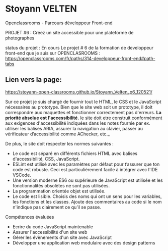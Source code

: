 # Stoyann VELTEN

Openclassrooms - Parcours développeur Front-end

PROJET #6 : Créez un site accessible pour une plateforme de photographes

status du projet : En cours
Le projet # 6 de la formation de developpeur front-end que je suis sur OPENCLASROOMS : https://openclassrooms.com/fr/paths/314-developpeur-front-end#path-tabs

## Lien vers la page:

https://stoyann-open-classrooms.github.io/Stoyann_Velten_p6_120521/

Sur ce projet je suis chargé de fournir tout le HTML, le CSS et le JavaScript nécessaires au prototype. Bien que le site web soit un prototype, il doit correspondre aux maquettes et fonctionner correctement pas d'erreurs. **La priorité absolue est l'accessibilité.** le site doit etre construit conformément aux exigences d'accessibilité indiquées dans les notes fournie par ex. utiliser les balises ARIA, assurer la navigation au clavier, passer au vérificateur d’accessibilité comme AChecker, etc.\_

De plus, le site doit respecter les normes suivantes :

- Le code est séparé en différents fichiers HTML avec balises d'accessibilité, CSS, JavaScript.
- ESLint est utilisé avec les paramètres par défaut pour t’assurer que ton code est robuste. Ceci est particulièrement facile à intégrer avec l'IDE VSCode.
- Une version moderne ES6 ou supérieure de JavaScript est utilisée et les fonctionnalités obsolètes ne sont pas utilisées.
- La programmation orientée objet est utilisée.
- Le code est lisible. Choisis des noms qui ont un sens pour les variables, les fonctions et les classes. Ajoute des commentaires au code si le nom n'indique pas clairement ce qu’il se passe.

Compétences évaluées

- Ecrire du code JavaScript maintenable
- Assurer l'accessibilité d'un site web
- Gérer les évènements d'un site avec JavaScript
- Développer une application web modulaire avec des design patterns
